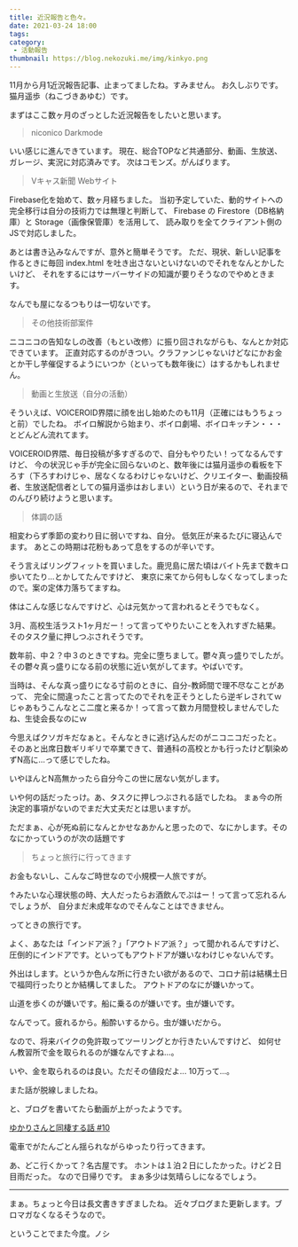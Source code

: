 ```yaml
---
title: 近況報告と色々。
date: 2021-03-24 18:00
tags:
category:
 - 活動報告
thumbnail: https://blog.nekozuki.me/img/kinkyo.png
---
```


11月から月1近況報告記事、止まってましたね。すみません。
お久しぶりです。猫月遥歩（ねこづきあゆむ）です。

まずはここ数ヶ月のざっとした近況報告をしたいと思います。

> niconico Darkmode

いい感じに進んできています。
現在、総合TOPなど共通部分、動画、生放送、ガレージ、実況に対応済みです。
次はコモンズ。がんばります。

> Vキャス新聞 Webサイト

Firebase化を始めて、数ヶ月経ちました。
当初予定していた、動的サイトへの完全移行は自分の技術力では無理と判断して、
Firebase の Firestore（DB格納庫）と Storage（画像保管庫）を活用して、
読み取りを全てクライアント側のJSで対応しました。

あとは書き込みなんですが、意外と簡単そうです。
ただ、現状、新しい記事を作るときに毎回 index.html を吐き出さないといけないのでそれをなんとかしたいけど、
それをするにはサーバーサイドの知識が要りそうなのでやめときます。

なんでも屋になるつもりは一切ないです。

> その他技術部案件

ニコニコの告知なしの改善（もとい改修）に振り回されながらも、なんとか対応できています。
正直対応するのがきつい。クラファンじゃないけどなにかお金とか干し芋催促するようにいつか（といっても数年後に）はするかもしれません。

> 動画と生放送（自分の活動）

そういえば、VOICEROID界隈に顔を出し始めたのも11月（正確にはもうちょっと前）でしたね。
ボイロ解説から始まり、ボイロ劇場、ボイロキッチン・・・とどんどん流れてます。

VOICEROID界隈、毎日投稿が多すぎるので、自分もやりたい！ってなるんですけど、
今の状況じゃ手が完全に回らないのと、数年後には猫月遥歩の看板を下ろす（下ろすわけじゃ、居なくなるわけじゃないけど、クリエイター、動画投稿者、生放送配信者としての猫月遥歩はおしまい）という日が来るので、それまでのんびり続けようと思います。

> 体調の話

相変わらず季節の変わり目に弱いですね、自分。
低気圧が来るたびに寝込んでます。
あとこの時期は花粉もあって息をするのが辛いです。

そう言えばリングフィットを買いました。鹿児島に居た頃はバイト先まで数キロ歩いてたり…とかしてたんですけど、
東京に来てから何もしなくなってしまったので。案の定体力落ちてますね。

体はこんな感じなんですけど、心は元気かって言われるとそうでもなく。

3月、高校生活ラスト1ヶ月だー！って言ってやりたいことを入れすぎた結果。
そのタスク量に押しつぶされそうです。

数年前、中２？中３のときですね。完全に堕ちまして。鬱々真っ盛りでしたが。
その鬱々真っ盛りになる前の状態に近い気がしてます。やばいです。

当時は、そんな真っ盛りになる寸前のときに、自分-教師間で理不尽なことがあって、
完全に間違ったこと言ってたのでそれを正そうとしたら逆ギレされてｗ
じゃあもうこんなとこ二度と来るか！って言って数カ月間登校しませんでしたね、生徒会長なのにｗ

今思えばクソガキだなぁと。そんなときに逃げ込んだのがニコニコだったと。
そのあと出席日数ギリギリで卒業できて、普通科の高校とかも行ったけど馴染めずN高に...って感じでしたね。

いやほんとN高無かったら自分今この世に居ない気がします。

いや何の話だったっけ。あ、タスクに押しつぶされる話でしたね。
まぁ今の所決定的事項がないのでまだ大丈夫だとは思いますが。

ただまぁ、心が死ぬ前になんとかせなあかんと思ったので、なにかします。そのなにかっていうのが次の話題です

> ちょっと旅行に行ってきます

お金もないし、こんなご時世なので小規模一人旅ですが。

↑みたいな心理状態の時、大人だったらお酒飲んでぷはー！って言って忘れるんでしょうが、
自分まだ未成年なのでそんなことはできません。

ってときの旅行です。

よく、あなたは「インドア派？」「アウトドア派？」って聞かれるんですけど、
圧倒的にインドアです。といってもアウトドアが嫌いなわけじゃないんです。

外出はします。というか色んな所に行きたい欲があるので、コロナ前は結構土日で福岡行ったりとか結構してました。
アウトドアのなにが嫌いかって。

山道を歩くのが嫌いです。船に乗るのが嫌いです。虫が嫌いです。

なんでって。疲れるから。船酔いするから。虫が嫌いだから。


なので、将来バイクの免許取ってツーリングとか行きたいんですけど、
如何せん教習所で金を取られるのが嫌なんですよね...。

いや、金を取られるのは良い。ただその値段だよ... 10万って...。

また話が脱線しましたね。

と、ブログを書いてたら動画が上がったようです。


<script type="application/javascript" src="https://embed.nicovideo.jp/watch/sm38475137/script?w=640&h=360"></script><noscript><a href="https://www.nicovideo.jp/watch/sm38475137">ゆかりさんと同棲する話 #10</a></noscript>


電車でがたんごとん揺られながらゆったり行ってきます。

あ、どこ行くかって？名古屋です。
ホントは１泊２日にしたかった。けど２日目雨だった。
なので日帰りです。
まぁ多少は気晴らしになるでしょう。

---

まぁ。ちょっと今日は長文書きすぎましたね。
近々ブログまた更新します。ブロマガなくなるそうなので。

ということでまた今度。ノシ
